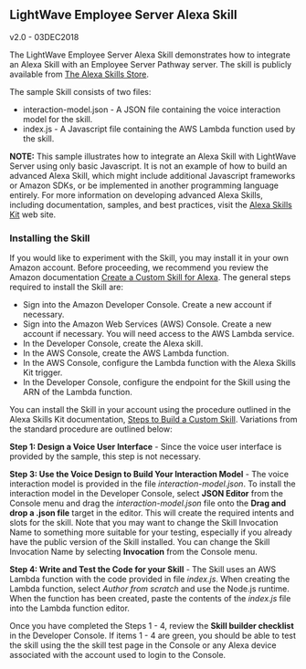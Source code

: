## LightWave Employee Server Alexa Skill
v2.0 - 03DEC2018

The LightWave Employee Server Alexa Skill demonstrates how to integrate an Alexa Skill with an
Employee Server Pathway server. The skill is publicly available from [The Alexa Skills Store](https://www.amazon.com/gp/product/B077Y17L9T?ie=UTF8&ref-suffix=ss_rw).

The sample Skill consists of two files:

* interaction-model.json - A JSON file containing the voice interaction model for the skill.
* index.js - A Javascript file containing the AWS Lambda function used by the skill.

**NOTE:** This sample illustrates how to integrate an Alexa Skill with LightWave Server using only
basic Javascript. It is not an example of how to build an advanced Alexa Skill, which might include
additional Javascript frameworks or Amazon SDKs, or be implemented in another programming language entirely.
For more information on developing advanced Alexa Skills, including documentation, samples, and best practices,
visit the [Alexa Skills Kit](https://developer.amazon.com/alexa-skills-kit) web site.

### Installing the Skill

If you would like to experiment with the Skill, you may install it in your own Amazon account. Before
proceeding, we recommend you review the Amazon documentation [Create a Custom Skill for Alexa](https://developer.amazon.com/docs/quick-reference/custom-skill-quick-reference.html). The general steps
required to install the Skill are:

- Sign into the Amazon Developer Console. Create a new account if necessary.
- Sign into the Amazon Web Services (AWS) Console. Create a new account if necessary. You will need access to the AWS Lambda service.
- In the Developer Console, create the Alexa skill.
- In the AWS Console, create the AWS Lambda function.
- In the AWS Console, configure the Lambda function with the Alexa Skills Kit trigger.
- In the Developer Console, configure the endpoint for the Skill using the ARN of the Lambda function.

You can install the Skill in your account using the procedure outlined in the Alexa Skills Kit documentation,
[Steps to Build a Custom Skill](https://developer.amazon.com/docs/custom-skills/steps-to-build-a-custom-skill.html).
Variations from the standard procedure are outlined below:

**Step 1: Design a Voice User Interface** - Since the voice user interface is provided by the
sample, this step is not necessary.

**Step 3: Use the Voice Design to Build Your Interaction Model** - The voice interaction model is
provided in the file *interaction-model.json*. To install the interaction model in the Developer Console,
select **JSON Editor** from the Console menu and drag the *interaction-model.json* file onto the
**Drag and drop a .json file** target in the editor. This will create the required intents and slots
for the skill. Note that you may want to change the Skill Invocation Name to something more
suitable for your testing, especially if you already have the public version of the Skill installed.
You can change the Skill Invocation Name by selecting **Invocation** from the Console menu.

**Step 4: Write and Test the Code for your Skill** - The Skill uses an AWS Lambda function with the
code provided in file *index.js*. When creating the Lambda function, select *Author from scratch*
and use the Node.js runtime. When the function has been created, paste the contents of the
*index.js* file into the Lambda function editor.

Once you have completed the Steps 1 - 4, review the **Skill builder checklist** in the
Developer Console. If items 1 - 4 are green, you should be able to test the skill using the
the skill test page in the Console or any Alexa device associated with the account used to
login to the Console.

